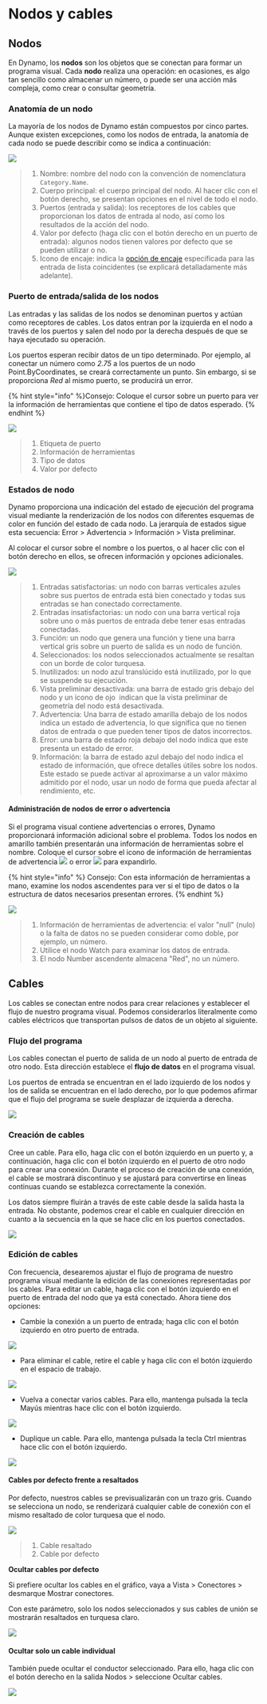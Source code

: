 # Nodos y cables

## Nodos

En Dynamo, los **nodos** son los objetos que se conectan para formar un programa visual. Cada **nodo** realiza una operación: en ocasiones, es algo tan sencillo como almacenar un número, o puede ser una acción más compleja, como crear o consultar geometría.

### Anatomía de un nodo

La mayoría de los nodos de Dynamo están compuestos por cinco partes. Aunque existen excepciones, como los nodos de entrada, la anatomía de cada nodo se puede describir como se indica a continuación:

![](<images/nodes and wires - nodes anatomy.jpg>)

> 1. Nombre: nombre del nodo con la convención de nomenclatura `Category.Name`.
> 2. Cuerpo principal: el cuerpo principal del nodo. Al hacer clic con el botón derecho, se presentan opciones en el nivel de todo el nodo.
> 3. Puertos (entrada y salida): los receptores de los cables que proporcionan los datos de entrada al nodo, así como los resultados de la acción del nodo.
> 4. Valor por defecto (haga clic con el botón derecho en un puerto de entrada): algunos nodos tienen valores por defecto que se pueden utilizar o no.
> 5. Icono de encaje: indica la [opción de encaje](../5\_essential\_nodes\_and\_concepts/5-4\_designing-with-lists/1-whats-a-list.md#lacing) especificada para las entrada de lista coincidentes (se explicará detalladamente más adelante).

### Puerto de entrada/salida de los nodos

Las entradas y las salidas de los nodos se denominan puertos y actúan como receptores de cables. Los datos entran por la izquierda en el nodo a través de los puertos y salen del nodo por la derecha después de que se haya ejecutado su operación.

Los puertos esperan recibir datos de un tipo determinado. Por ejemplo, al conectar un número como _2.75_ a los puertos de un nodo Point.ByCoordinates, se creará correctamente un punto. Sin embargo, si se proporciona _Red_ al mismo puerto, se producirá un error.

{% hint style="info" %}Consejo: Coloque el cursor sobre un puerto para ver la información de herramientas que contiene el tipo de datos esperado. {% endhint %}

![](<images/nodes and wires - nodes input and tooltip.jpg>)

> 1. Etiqueta de puerto
> 2. Información de herramientas
> 3. Tipo de datos
> 4. Valor por defecto

### Estados de nodo

Dynamo proporciona una indicación del estado de ejecución del programa visual mediante la renderización de los nodos con diferentes esquemas de color en función del estado de cada nodo. La jerarquía de estados sigue esta secuencia: Error > Advertencia > Información > Vista preliminar.

Al colocar el cursor sobre el nombre o los puertos, o al hacer clic con el botón derecho en ellos, se ofrecen información y opciones adicionales.

![](<../.gitbook/assets/nodes and wires - node states.png>)

> 1. Entradas satisfactorias: un nodo con barras verticales azules sobre sus puertos de entrada está bien conectado y todas sus entradas se han conectado correctamente.
> 2. Entradas insatisfactorias: un nodo con una barra vertical roja sobre uno o más puertos de entrada debe tener esas entradas conectadas.
> 3. Función: un nodo que genera una función y tiene una barra vertical gris sobre un puerto de salida es un nodo de función.
> 4. Seleccionados: los nodos seleccionados actualmente se resaltan con un borde de color turquesa.
> 5. Inutilizados: un nodo azul translúcido está inutilizado, por lo que se suspende su ejecución.
> 6. Vista preliminar desactivada: una barra de estado gris debajo del nodo y un icono de ojo <img src="images/nodes and wires - preview off.jpg" alt="" data-size="line"> indican que la vista preliminar de geometría del nodo está desactivada.
> 7. Advertencia: Una barra de estado amarilla debajo de los nodos indica un estado de advertencia, lo que significa que no tienen datos de entrada o que pueden tener tipos de datos incorrectos.
> 8. Error: una barra de estado roja debajo del nodo indica que este presenta un estado de error.
> 9. Información: la barra de estado azul debajo del nodo indica el estado de información, que ofrece detalles útiles sobre los nodos. Este estado se puede activar al aproximarse a un valor máximo admitido por el nodo, usar un nodo de forma que pueda afectar al rendimiento, etc.

#### Administración de nodos de error o advertencia

Si el programa visual contiene advertencias o errores, Dynamo proporcionará información adicional sobre el problema. Todos los nodos en amarillo también presentarán una información de herramientas sobre el nombre. Coloque el cursor sobre el icono de información de herramientas de advertencia ![](<images/nodes and wires - node warning icon.png>) o error ![](<images/nodes and wires - node error icon.png>) para expandirlo.

{% hint style="info" %} Consejo: Con esta información de herramientas a mano, examine los nodos ascendentes para ver si el tipo de datos o la estructura de datos necesarios presentan errores. {% endhint %}

![](<images/nodes and wires - nodes with warning tooltip.jpg>)

> 1. Información de herramientas de advertencia: el valor "null" (nulo) o la falta de datos no se pueden considerar como doble, por ejemplo, un número.
> 2. Utilice el nodo Watch para examinar los datos de entrada.
> 3. El nodo Number ascendente almacena "Red", no un número.

## Cables

Los cables se conectan entre nodos para crear relaciones y establecer el flujo de nuestro programa visual. Podemos considerarlos literalmente como cables eléctricos que transportan pulsos de datos de un objeto al siguiente.

### Flujo del programa <a href="#program-flow" id="program-flow"></a>

Los cables conectan el puerto de salida de un nodo al puerto de entrada de otro nodo. Esta dirección establece el **flujo de datos** en el programa visual.

Los puertos de entrada se encuentran en el lado izquierdo de los nodos y los de salida se encuentran en el lado derecho, por lo que podemos afirmar que el flujo del programa se suele desplazar de izquierda a derecha.

![](<images/nodes and wires - flow of data.jpg>)

### Creación de cables <a href="#creating-wires" id="creating-wires"></a>

Cree un cable. Para ello, haga clic con el botón izquierdo en un puerto y, a continuación, haga clic con el botón izquierdo en el puerto de otro nodo para crear una conexión. Durante el proceso de creación de una conexión, el cable se mostrará discontinuo y se ajustará para convertirse en líneas continuas cuando se establezca correctamente la conexión.

Los datos siempre fluirán a través de este cable desde la salida hasta la entrada. No obstante, podemos crear el cable en cualquier dirección en cuanto a la secuencia en la que se hace clic en los puertos conectados.

![](<images/nodes and wires - creating a wire.gif>)

### Edición de cables <a href="#editing-wires" id="editing-wires"></a>

Con frecuencia, desearemos ajustar el flujo de programa de nuestro programa visual mediante la edición de las conexiones representadas por los cables. Para editar un cable, haga clic con el botón izquierdo en el puerto de entrada del nodo que ya está conectado. Ahora tiene dos opciones:

* Cambie la conexión a un puerto de entrada; haga clic con el botón izquierdo en otro puerto de entrada.

![](<images/nodes and wires - edit wire change port (2).gif>)

* Para eliminar el cable, retire el cable y haga clic con el botón izquierdo en el espacio de trabajo.

![](<images/nodes and wires - edit wires remove.gif>)

* Vuelva a conectar varios cables. Para ello, mantenga pulsada la tecla Mayús mientras hace clic con el botón izquierdo.

![](<images/nodes and wires - edit multi ports.gif>)

* Duplique un cable. Para ello, mantenga pulsada la tecla Ctrl mientras hace clic con el botón izquierdo.

![](<images/nodes and wires - duplicate wire.gif>)

#### Cables por defecto frente a resaltados <a href="#wire-previews" id="wire-previews"></a>

Por defecto, nuestros cables se previsualizarán con un trazo gris. Cuando se selecciona un nodo, se renderizará cualquier cable de conexión con el mismo resaltado de color turquesa que el nodo.

![](<images/nodes and wires - default vs highlighted wires.jpg>)

> 1. Cable resaltado
> 2. Cable por defecto

**Ocultar cables por defecto**

Si prefiere ocultar los cables en el gráfico, vaya a Vista > Conectores > desmarque Mostrar conectores.

Con este parámetro, solo los nodos seleccionados y sus cables de unión se mostrarán resaltados en turquesa claro.

![](<images/nodes and wires - hide wires setting (1).gif>)

#### Ocultar solo un cable individual

También puede ocultar el conductor seleccionado. Para ello, haga clic con el botón derecho en la salida Nodos > seleccione Ocultar cables.

![](<images/nodes and wires - hide selected wire.gif>)
